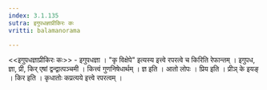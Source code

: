 ```yaml
---
index: 3.1.135
sutra: इगुपधज्ञाप्रीकिरः कः
vritti: balamanorama

---
```

<<इगुपधज्ञाप्रीकिरः कः>> - इगुपधज्ञा । "कृ विक्षेपे" इत्यस्य इत्त्वे रपरत्वे च किरिति रेफान्तम् । इगुपध, ज्ञा, प्री, किर् एषां द्वन्द्वात्पञ्चमी । कित्त्वं गुणनिषेधार्थम् । ज्ञ इति । आतो लोपः । प्रिय इति । प्रीञ् के इयङ् । किर इति । कृधातोः कप्रत्यये इत्त्वे रपरत्वम् । 